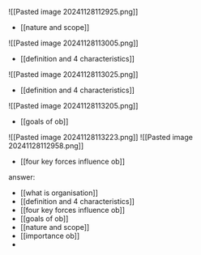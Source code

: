 ![[Pasted image 20241128112925.png]]
- [[nature and scope]]

![[Pasted image 20241128113005.png]]
- [[definition and 4 characteristics]]

![[Pasted image 20241128113025.png]]
- [[definition and 4 characteristics]]

![[Pasted image 20241128113205.png]]
- [[goals of ob]]


![[Pasted image 20241128113223.png]]
![[Pasted image 20241128112958.png]]
- [[four key forces influence ob]]

answer:
- [[what is organisation]]
- [[definition and 4 characteristics]]
- [[four key forces influence ob]]
- [[goals of ob]]
- [[nature and scope]]
- [[importance ob]]
- 


